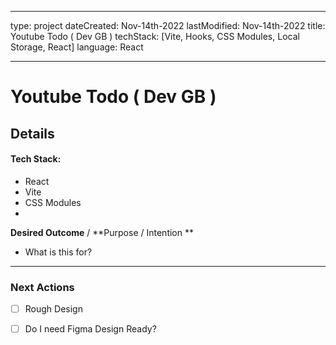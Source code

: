 
---

type: project
dateCreated: Nov-14th-2022
lastModified: Nov-14th-2022
title: Youtube Todo ( Dev GB )
techStack: [Vite, Hooks, CSS Modules, Local Storage, React]
language: React

---

# Youtube Todo ( Dev GB )


## Details

#### Tech Stack: 

-  React
-  Vite
- CSS Modules
- 


**Desired Outcome** / **Purpose / Intention **

-  What is this for? 


_________

### Next Actions

- [ ]  Rough Design
- [ ] Do I need Figma Design Ready?
 





